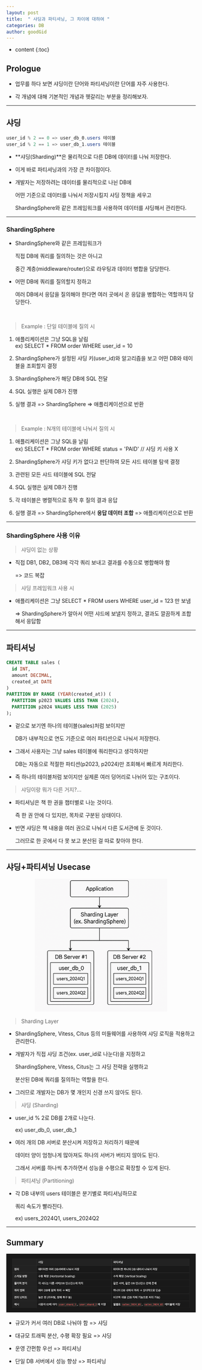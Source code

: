 ```yaml
---
layout: post
title:  " 샤딩과 파티셔닝, 그 차이에 대하여 "
categories: DB
author: goodGid
---
```

* content
{:toc}

## Prologue

* 업무를 하다 보면 샤딩이란 단어와 파티셔닝이란 단어를 자주 사용한다.

* 각 개념에 대해 기본적인 개념과 헷갈리는 부분을 정리해보자.



---

## 샤딩

``` java
user_id % 2 == 0 => user_db_0.users 테이블
user_id % 2 == 1 => user_db_1.users 테이블
```

* **샤딩(Sharding)**은 물리적으로 다른 DB에 데이터를 나눠 저장한다.
  
* 이게 바로 파티셔닝과의 가장 큰 차이점이다.

* 개발자는 저장하려는 데이터를 물리적으로 나뉜 DB에
  
  어떤 기준으로 데이터를 나눠서 저장시킬지 샤딩 정책을 세우고

  ShardingSphere와 같은 프레임워크를 사용하여 데이터를 샤딩해서 관리한다.

---

### ShardingSphere

* ShardingSphere와 같은 프레임워크가 

  직접 DB에 쿼리를 질의하는 것은 아니고

  중간 계층(middleware/router)으로 라우팅과 데이터 병합을 담당한다.
  
* 어떤 DB에 쿼리를 질의할지 정하고

  여러 DB에서 응답을 질의해야 한다면 여러 곳에서 온 응답을 병합하는 역할까지 담당한다.

<br>

> Example : 단일 테이블에 질의 시

1. 애플리케이션은 그냥 SQL을 날림 <br> ex) SELECT * FROM order WHERE user_id = 10

2. ShardingSphere가 설정된 샤딩 키(user_id)와 알고리즘을 보고 어떤 DB와 테이블을 조회할지 결정

3. ShardingSphere가 해당 DB에 SQL 전달

4. SQL 실행은 실제 DB가 진행

5. 실행 결과 => ShardingSphere => 애플리케이션으로 반환

<br>

> Example : N개의 테이블에 나눠서 질의 시

1. 애플리케이션은 그냥 SQL을 날림 <br> ex) SELECT * FROM order WHERE status = 'PAID' // 샤딩 키 사용 X

2. ShardingSphere가 샤딩 키가 없다고 판단하여 모든 샤드 테이블 탐색 결정

3. 관련된 모든 샤드 테이블에 SQL 전달

4. SQL 실행은 실제 DB가 진행

5. 각 테이블은 병렬적으로 동작 후 질의 결과 응답

5. 실행 결과 => ShardingSphere에서 **응답 데이터 조합** => 애플리케이션으로 반환

---

### ShardingSphere 사용 이유

> 샤딩이 없는 상황

* 직접 DB1, DB2, DB3에 각각 쿼리 보내고 결과를 수동으로 병합해야 함

  => 코드 복잡

> 샤딩 프레임워크 사용 시

* 애플리케이션은 그냥 SELECT * FROM users WHERE user_id = 123 만 보냄

  => ShardingSphere가 알아서 어떤 샤드에 보낼지 정하고, 결과도 깔끔하게 조합해서 응답함

---

## 파티셔닝

``` sql
CREATE TABLE sales (
  id INT,
  amount DECIMAL,
  created_at DATE
)
PARTITION BY RANGE (YEAR(created_at)) (
  PARTITION p2023 VALUES LESS THAN (2024),
  PARTITION p2024 VALUES LESS THAN (2025)
);
```

* 겉으로 보기엔 하나의 테이블(sales)처럼 보이지만

  DB가 내부적으로 연도 기준으로 여러 파티션으로 나눠서 저장한다.

* 그래서 사용자는 그냥 sales 테이블에 쿼리한다고 생각하지만

  DB는 자동으로 적절한 파티션(p2023, p2024)만 조회해서 빠르게 처리한다.

* 즉 하나의 테이블처럼 보이지만 실제론 여러 덩어리로 나뉘어 있는 구조이다.

> 샤딩이랑 뭐가 다른 거지?...

* 파티셔닝은 책 한 권을 챕터별로 나눈 것이다.

  즉 한 권 안에 다 있지만, 목차로 구분된 상태이다.

* 반면 샤딩은 책 내용을 여러 권으로 나눠서 다른 도서관에 둔 것이다.

  그러므로 한 곳에서 다 못 보고 분산된 걸 따로 찾아야 한다.

---

## 샤딩+파티셔닝 Usecase

<center><img src="/assets/img/db/DB-Sharding-vs-Partitioning_2.png" alt="" style="max-width: 70%;"></center> 

> Sharding Layer

* ShardingSphere, Vitess, Citus 등의 미들웨어를 사용하여 샤딩 로직을 적용하고 관리한다.

* 개발자가 직접 샤딩 조건(ex. user_id로 나눈다)을 지정하고

  ShardingSphere, Vitess, Citus는 그 샤딩 전략을 실행하고
  
  분산된 DB에 쿼리를 질의하는 역할을 한다.

* 그러므로 개발자는 DB가 몇 개인지 신경 쓰지 않아도 된다.
  
> 샤딩 (Sharding)

* user_id % 2로 DB를 2개로 나눈다.

  ex) user_db_0, user_db_1

* 여러 개의 DB 서버로 분산시켜 저장하고 처리하기 때문에

  데이터 양이 엄청나게 많아져도 하나의 서버가 버티지 않아도 된다.

  그래서 서버를 하나씩 추가하면서 성능을 수평으로 확장할 수 있게 된다.

> 파티셔닝 (Partitioning)

* 각 DB 내부의 users 테이블은 분기별로 파티셔닝하므로

  쿼리 속도가 빨라진다.

  ex) users_2024Q1, users_2024Q2


---

## Summary

![](/assets/img/db/DB-Sharding-vs-Partitioning_1.png)

* 규모가 커서 여러 DB로 나눠야 함	=> 샤딩

* 대규모 트래픽 분산, 수평 확장 필요 => 샤딩

* 운영 간편함 우선 => 파티셔닝

* 단일 DB 서버에서 성능 향상	=> 파티셔닝
